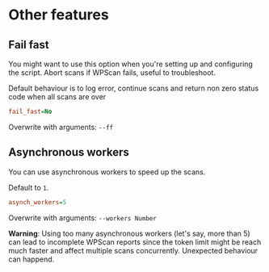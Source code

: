 # Other features


## Fail fast

You might want to use this option when you're setting up and configuring the script. Abort scans if WPScan fails, useful to troubleshoot.

Default behaviour is to log error, continue scans and return non zero status code when all scans are over
```ini
fail_fast=No
```
Overwrite with arguments: `--ff`

## Asynchronous workers

You can use asynchronous workers to speed up the scans. 

Default to `1`. 

```ini
asynch_workers=5
```
Overwrite with arguments: `--workers Number`

**Warning**: Using too many asynchronous workers (let's say, more than 5) can lead to incomplete WPScan reports since the token limit might be reach much faster and affect multiple scans concurrently. Unexpected behaviour can happend. 
